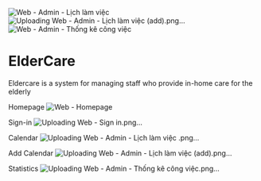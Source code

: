 ![Web - Admin - Lịch làm việc ](https://github.com/buingocmya/ElderCare/assets/81601941/31a33df8-5d93-4b9f-9667-5268feb9080b)
![Uploading Web - Admin - Lịch làm việc (add).png…]()
![Web - Admin - Thống kê công việc](https://github.com/buingocmya/ElderCare/assets/81601941/a3faf648-0d56-4437-a775-f7be48da966b)
# ElderCare
Eldercare is a system for managing staff who provide in-home care for the elderly

Homepage
![Web - Homepage](https://github.com/buingocmya/ElderCare/assets/81601941/ef0b8924-6142-4ddf-a98d-7b750dd11cca)

Sign-in
![Uploading Web - Sign in.png…]()

Calendar
![Uploading Web - Admin - Lịch làm việc .png…]()

Add Calendar
![Uploading Web - Admin - Lịch làm việc (add).png…]()

Statistics
![Uploading Web - Admin - Thống kê công việc.png…]()
